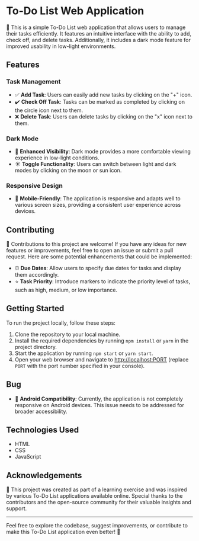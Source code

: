 # To-Do List Web Application

📝 This is a simple To-Do List web application that allows users to manage their tasks efficiently. It features an intuitive interface with the ability to add, check off, and delete tasks. Additionally, it includes a dark mode feature for improved usability in low-light environments.

## Features

### Task Management
- ✅ **Add Task**: Users can easily add new tasks by clicking on the "+" icon.
- ✔️ **Check Off Task**: Tasks can be marked as completed by clicking on the circle icon next to them.
- ❌ **Delete Task**: Users can delete tasks by clicking on the "x" icon next to them.

### Dark Mode
- 🌙 **Enhanced Visibility**: Dark mode provides a more comfortable viewing experience in low-light conditions.
- ☀️ **Toggle Functionality**: Users can switch between light and dark modes by clicking on the moon or sun icon.

### Responsive Design
- 📱 **Mobile-Friendly**: The application is responsive and adapts well to various screen sizes, providing a consistent user experience across devices.

## Contributing

🤝 Contributions to this project are welcome! If you have any ideas for new features or improvements, feel free to open an issue or submit a pull request. Here are some potential enhancements that could be implemented:

- ⏰ **Due Dates**: Allow users to specify due dates for tasks and display them accordingly.
- ⭐ **Task Priority**: Introduce markers to indicate the priority level of tasks, such as high, medium, or low importance.

## Getting Started

To run the project locally, follow these steps:

1. Clone the repository to your local machine.
2. Install the required dependencies by running `npm install` or `yarn` in the project directory.
3. Start the application by running `npm start` or `yarn start`.
4. Open your web browser and navigate to [http://localhost:PORT](http://localhost:PORT) (replace `PORT` with the port number specified in your console).

## Bug

- 🐛 **Android Compatibility**: Currently, the application is not completely responsive on  Android devices. This issue needs to be addressed for broader accessibility.

## Technologies Used

- HTML
- CSS
- JavaScript

## Acknowledgements

🙏 This project was created as part of a learning exercise and was inspired by various To-Do List applications available online. Special thanks to the contributors and the open-source community for their valuable insights and support.

---

Feel free to explore the codebase, suggest improvements, or contribute to make this To-Do List application even better! 🚀
